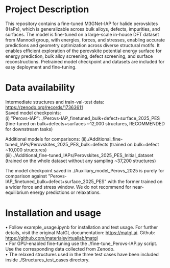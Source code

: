 # Project Description
This repository contains a fine-tuned M3GNet-IAP for halide perovskites (HaPs), which is generalizable across bulk alloys, defects, impurities, and surfaces. The model is fine-tuned on a large-scale in-house DFT dataset from Mannodi group, with energies, forces, and stresses, enabling accurate predictions and geometry optimization across diverse structural motifs. It enables efficient exploration of the perovskite potential energy surface for energy prediction, bulk alloy screening, defect screening, and surface reconstructions. Pretrained model checkpoint and datasets are included for easy deployment and fine-tuning.

 
# Data availability
Intermediate structures and train-val-test data:  https://zenodo.org/records/17363611  <br>
Saved model checkpoints: <br>
(i) "Perovs-IAP": ./Perovs-IAP_finetuned_bulk+defect+surface_2025_PES (fine-tuned on bulk+defects+surfaces ~12,000 structures, RECOMMENDED for downstream tasks) <br>

Additional models for comparisons:
(ii)./Additional_fine-tuned_IAPs/Perovskites_2025_PES_bulk+defects (trained on bulk+defect ~10,000 structures) <br>
(iii) ./Additional_fine-tuned_IAPs/Perovskites_2025_PES_Initial_dataset (trained on the whole dataset without any sampling ~37,200 structures) <br>

The model checkpoint saved in ./Auxiliary_model_Perovs_2025 is purely for comparison against "Perovs-IAP_finetuned_bulk+defect+surface_2025_PES" with the former trained on a wider force and stress window. We do not recommend for near-equilibrium energy predictions or relaxations.


# Installation and usage
• Follow example_usage.ipynb for installation and test usage. For further details, visit the original MatGL documentation: https://matgl.ai. Github: https://github.com/materialsvirtuallab/matgl  <br>
• For GPU-enabled fine-tuning use the ./fine-tune_Perovs-IAP.py script. Use the corresponding data collected from Zenodo.  <br> 
• The relaxed structures used in the three test cases have been included inside ./Structures_test_cases directory.

